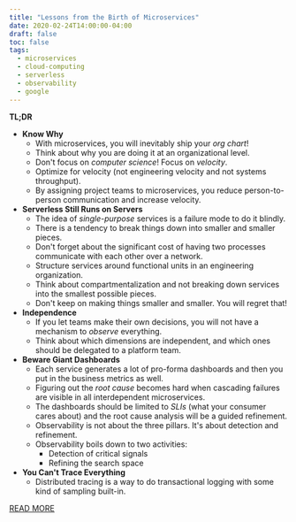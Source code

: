 ```yaml
---
title: "Lessons from the Birth of Microservices"
date: 2020-02-24T14:00:00-04:00
draft: false
toc: false
tags:
  - microservices
  - cloud-computing
  - serverless
  - observability
  - google
---
```


**TL;DR**

  - **Know Why**
    - With microservices, you will inevitably ship your _org chart_!
    - Think about why you are doing it at an organizational level.
    - Don't focus on _computer science_! Focus on _velocity_.
    - Optimize for velocity (not engineering velocity and not systems throughput).
    - By assigning project teams to microservices, you reduce person-to-person communication and increase velocity.
  - **Serverless Still Runs on Servers**
    - The idea of _single-purpose_ services is a failure mode to do it blindly.
    - There is a tendency to break things down into smaller and smaller pieces.
    - Don't forget about the significant cost of having two processes communicate with each other over a network.
    - Structure services around functional units in an engineering organization.
    - Think about compartmentalization and not breaking down services into the smallest possible pieces.
    - Don't keep on making things smaller and smaller. You will regret that!
  - **Independence**
    - If you let teams make their own decisions, you will not have a mechanism to _observe_ everything.
    - Think about which dimensions are independent, and which ones should be delegated to a platform team.
  - **Beware Giant Dashboards**
    - Each service generates a lot of pro-forma dashboards and then you put in the business metrics as well.
    - Figuring out the _root cause_ becomes hard when cascading failures are visible in all interdependent microservices.
    - The dashboards should be limited to _SLIs_ (what your consumer cares about) and the root cause analysis will be a guided refinement.
    - Observability is not about the three pillars. It's about detection and refinement.
    - Observability boils down to two activities:
      - Detection of critical signals
      - Refining the search space
  - **You Can't Trace Everything**
    - Distributed tracing is a way to do transactional logging with some kind of sampling built-in.

[READ MORE](https://www.infoq.com/presentations/google-microservices)
